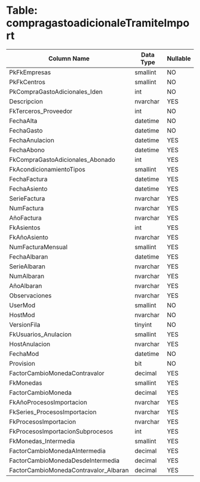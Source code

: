 # Table: compragastoadicionaleTramiteImport

| Column Name | Data Type | Nullable |
|-------------|-----------|----------|
| PkFkEmpresas | smallint | NO |
| PkFkCentros | smallint | NO |
| PkCompraGastoAdicionales_Iden | int | NO |
| Descripcion | nvarchar | YES |
| FkTerceros_Proveedor | int | NO |
| FechaAlta | datetime | NO |
| FechaGasto | datetime | NO |
| FechaAnulacion | datetime | YES |
| FechaAbono | datetime | YES |
| FkCompraGastoAdicionales_Abonado | int | YES |
| FkAcondicionamientoTipos | smallint | YES |
| FechaFactura | datetime | YES |
| FechaAsiento | datetime | YES |
| SerieFactura | nvarchar | YES |
| NumFactura | nvarchar | YES |
| AñoFactura | nvarchar | YES |
| FkAsientos | int | YES |
| FkAñoAsiento | nvarchar | YES |
| NumFacturaMensual | smallint | YES |
| FechaAlbaran | datetime | YES |
| SerieAlbaran | nvarchar | YES |
| NumAlbaran | nvarchar | YES |
| AñoAlbaran | nvarchar | YES |
| Observaciones | nvarchar | YES |
| UserMod | smallint | NO |
| HostMod | nvarchar | NO |
| VersionFila | tinyint | NO |
| FkUsuarios_Anulacion | smallint | YES |
| HostAnulacion | nvarchar | YES |
| FechaMod | datetime | NO |
| Provision | bit | NO |
| FactorCambioMonedaContravalor | decimal | YES |
| FkMonedas | smallint | YES |
| FactorCambioMoneda | decimal | YES |
| FkAñoProcesosImportacion | nvarchar | YES |
| FkSeries_ProcesosImportacion | nvarchar | YES |
| FkProcesosImportacion | nvarchar | YES |
| FkProcesosImportacionSubprocesos | int | YES |
| FkMonedas_Intermedia | smallint | YES |
| FactorCambioMonedaAIntermedia | decimal | YES |
| FactorCambioMonedaDesdeIntermedia | decimal | YES |
| FactorCambioMonedaContravalor_Albaran | decimal | YES |
